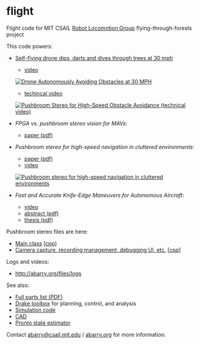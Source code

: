flight
======

Flight code for MIT CSAIL [Robot Locomotion Group](https://groups.csail.mit.edu/locomotion/index.html) flying-through-forests project

This code powers:

* [Self-flying drone dips, darts and dives through trees at 30 mph](http://www.csail.mit.edu/drone_flies_through_forest_at_30_mph)
  * [video](https://www.youtube.com/watch?v=_qah8oIzCwk)
  
  [![Drone Autonomously Avoiding Obstacles at 30 MPH](http://img.youtube.com/vi/_qah8oIzCwk/0.jpg)](https://www.youtube.com/watch?v=_qah8oIzCwk)

  * [techincal video](https://www.youtube.com/watch?v=iksfHQkkq88)
  
  [![Pushbroom Stereo for High-Speed Obstacle Avoidance (technical video)](http://img.youtube.com/vi/iksfHQkkq88/0.jpg)](https://www.youtube.com/watch?v=iksfHQkkq88)

* *FPGA vs. pushbroom stereo vision for MAVs*:
  * [paper (pdf)](http://groups.csail.mit.edu/robotics-center/public_papers/Barry15a.pdf)

* *Pushbroom stereo for high-speed navigation in cluttered environments*:
  * [paper (pdf)](http://groups.csail.mit.edu/robotics-center/public_papers/Barry15.pdf)
  * [video](https://www.youtube.com/watch?v=cZE01bJIgvQ)

  [![Pushbroom stereo for high-speed navigation in cluttered environments](http://img.youtube.com/vi/cZE01bJIgvQ/0.jpg)](https://www.youtube.com/watch?v=cZE01bJIgvQ)


* *Fast and Accurate Knife-Edge Maneuvers for Autonomous Aircraft*:
  * [video](https://www.youtube.com/watch?v=voN9CCmzxYk)
  * [abstract (pdf)](http://groups.csail.mit.edu/robotics-center/public_papers/Barry14.pdf)
  * [thesis (pdf)](http://groups.csail.mit.edu/robotics-center/public_papers/Barry12a.pdf)

Pushbroom stereo files are here:
  * [Main class](https://github.com/andybarry/flight/blob/master/sensors/stereo/pushbroom-stereo.hpp) [[cpp](https://github.com/andybarry/flight/blob/master/sensors/stereo/pushbroom-stereo.cpp)]
  * [Camera capture, recording management, debugging UI, etc.](https://github.com/andybarry/flight/blob/master/sensors/stereo/pushbroom-stereo-main.hpp) [[cpp](https://github.com/andybarry/flight/blob/master/sensors/stereo/pushbroom-stereo-main.cpp)]
  
Logs and videos:
  * http://abarry.org/files/logs

See also:
  * [Full parts list (PDF)](https://github.com/andybarry/flight-cad/blob/master/TBSC/PartsList.pdf)
  * [Drake toolbox](http://drake.mit.edu) for planning, control, and analysis
  * [Simulation code](https://github.com/andybarry/simflight)
  * [CAD](https://github.com/andybarry/flight-cad/tree/master/TBSC)
  * [Pronto state estimator](https://github.com/ipab-slmc/pronto-distro)

Contact <abarry@csail.mit.edu> / [abarry.org](http://abarry.org) for more information.
